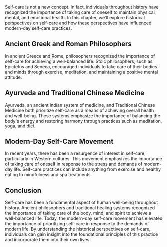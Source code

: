 
Self-care is not a new concept. In fact, individuals throughout history have recognized the importance of taking care of oneself to maintain physical, mental, and emotional health. In this chapter, we'll explore historical perspectives on self-care and how these perspectives have influenced modern-day self-care practices.

Ancient Greek and Roman Philosophers
------------------------------------

In ancient Greece and Rome, philosophers recognized the importance of self-care for achieving a well-balanced life. Stoic philosophers, such as Epictetus and Seneca, encouraged individuals to take care of their bodies and minds through exercise, meditation, and maintaining a positive mental attitude.

Ayurveda and Traditional Chinese Medicine
-----------------------------------------

Ayurveda, an ancient Indian system of medicine, and Traditional Chinese Medicine both prioritize self-care as a means of achieving overall health and well-being. These systems emphasize the importance of balancing the body's energy and restoring harmony through practices such as meditation, yoga, and diet.

Modern-Day Self-Care Movement
-----------------------------

In recent years, there has been a resurgence of interest in self-care, particularly in Western cultures. This movement emphasizes the importance of taking care of oneself in response to the stress and demands of modern-day life. Self-care practices can include anything from exercise and healthy eating to mindfulness and spa treatments.

Conclusion
----------

Self-care has been a fundamental aspect of human well-being throughout history. Ancient philosophers and traditional healing systems recognized the importance of taking care of the body, mind, and spirit to achieve a well-balanced life. Today, the modern-day self-care movement has elevated the importance of prioritizing self-care in response to the demands of modern life. By understanding the historical perspectives on self-care, individuals can gain insight into the foundational principles of this practice and incorporate them into their own lives.
